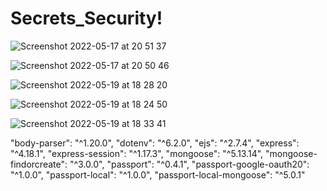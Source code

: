 # Secrets_Security!



![Screenshot 2022-05-17 at 20 51 37](https://user-images.githubusercontent.com/62755319/169333403-3a0e9bf2-ca08-4559-804f-3e138183e026.png)

![Screenshot 2022-05-17 at 20 50 46](https://user-images.githubusercontent.com/62755319/169337143-c25e547d-4ccc-43b1-b201-9322fb5d7504.png)


![Screenshot 2022-05-19 at 18 28 20](https://user-images.githubusercontent.com/62755319/169336890-213db2d0-f290-4133-9bcf-76c2f1dc2e98.png)

![Screenshot 2022-05-19 at 18 24 50](https://user-images.githubusercontent.com/62755319/169337093-0e3255d5-dee6-4666-84d9-4019bbf0faa1.png)

![Screenshot 2022-05-19 at 18 33 41](https://user-images.githubusercontent.com/62755319/169337635-8ae1cced-70aa-4446-825e-170a7cca9ba8.png)



"body-parser": "^1.20.0",
        "dotenv": "^6.2.0",
        "ejs": "^2.7.4",
        "express": "^4.18.1",
        "express-session": "^1.17.3",
        "mongoose": "^5.13.14",
        "mongoose-findorcreate": "^3.0.0",
        "passport": "^0.4.1",
        "passport-google-oauth20": "^1.0.0",
        "passport-local": "^1.0.0",
        "passport-local-mongoose": "^5.0.1"

